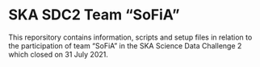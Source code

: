 # SKA SDC2 Team “SoFiA”

This reporsitory contains information, scripts and setup files in relation to the participation of team “SoFiA” in the SKA Science Data Challenge 2 which closed on 31 July 2021.
